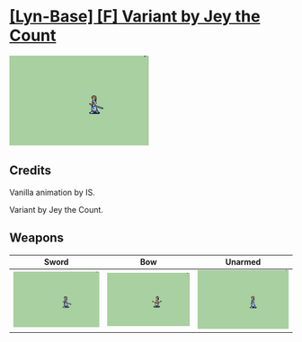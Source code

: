 # [\[Lyn-Base\] \[F\] Variant by Jey the Count](./)

<img src="./1.%20Sword/Sword_000.png" alt="[Lyn-Base] [F] Variant by Jey the Count standing" />

## Credits

Vanilla animation by IS.

Variant by Jey the Count.

## Weapons


|Sword |Bow |Unarmed |
|  :---: | :---: | :---: |
| <img alt="Sword animation" src="./1.%20Sword/Sword.gif" /> | <img alt="Bow animation" src="./5.%20Bow/Bow.gif" /> | <img alt="Unarmed animation" src="./8.%20Unarmed/Unarmed.gif" /> |
